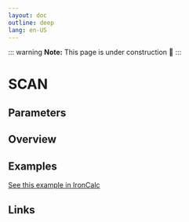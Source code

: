 ```yaml
---
layout: doc
outline: deep
lang: en-US
---
```


::: warning
**Note:** This page is under construction 🚧
:::

# SCAN

## Parameters

## Overview

## Examples

[See this example in IronCalc](https://app.ironcalc.com/?filename=scan)

## Links